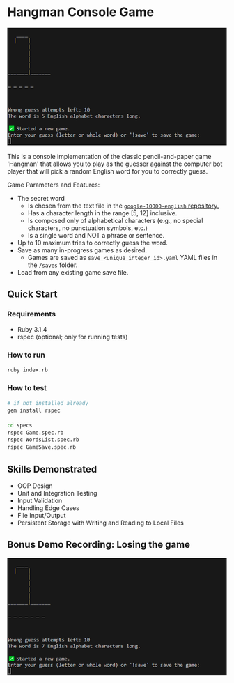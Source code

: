 # Hangman Console Game

![Gameplay recording of winning the Hangman game as the guesser that demonstrates starting a new game, saving a game, and loading from a saved game.](/assets/hangman-demo-win.gif)

This is a console implementation of the classic pencil-and-paper game 'Hangman' that allows you to play as the guesser against the computer bot player that will pick a random English word for you to correctly guess.

Game Parameters and Features:
* The secret word
  * Is chosen from the text file in the [`google-10000-english` repository.](https://raw.githubusercontent.com/first20hours/google-10000-english/master/google-10000-english-no-swears.txt)
  * Has a character length in the range \[5, 12] inclusive.
  * Is composed only of alphabetical characters (e.g., no special characters, no punctuation symbols, etc.)
  * Is a single word and NOT a phrase or sentence.
* Up to 10 maximum tries to correctly guess the word.
* Save as many in-progress games as desired.
  * Games are saved as `save_<unique_integer_id>.yaml` YAML files in the `/saves` folder.
* Load from any existing game save file.

## Quick Start

### Requirements

- Ruby 3.1.4
- rspec (optional; only for running tests)

### How to run

```bash
ruby index.rb
```

### How to test

```bash
# if not installed already
gem install rspec

cd specs
rspec Game.spec.rb
rspec WordsList.spec.rb
rspec GameSave.spec.rb
```

## Skills Demonstrated

- OOP Design
- Unit and Integration Testing
- Input Validation
- Handling Edge Cases
- File Input/Output
- Persistent Storage with Writing and Reading to Local Files

## Bonus Demo Recording: Losing the game
![Gameplay recording of losing the Hangman game as the guesser.](/assets/hangman-demo-lose.gif)
